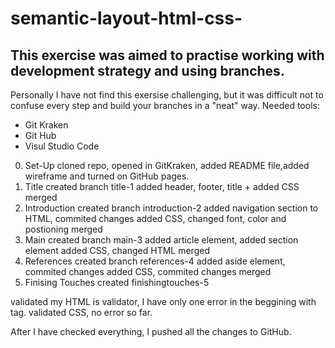 # semantic-layout-html-css-
## This exercise was aimed to practise working with development strategy and using branches.
Personally I have not find this exersise challenging, but it was difficult not to confuse every step and build your branches in a "neat" way.
Needed tools:
- Git Kraken
- Git Hub
- Visul Studio Code

0. Set-Up
cloned repo, opened in GitKraken, added README file,added wireframe and turned on GitHub pages.
1. Title
created branch title-1
added header, footer, title + added CSS
merged
2. Introduction
created branch introduction-2
added navigation section to HTML, commited changes
added CSS, changed font, color and postioning
merged
3. Main
created branch main-3
added article element, added section element
added CSS, changed HTML 
merged
4. References
created branch references-4
added aside element, commited changes
added CSS, commited changes
merged
5. Finising Touches
created finishingtouches-5

validated my HTML is validator, I have only one error in the beggining with tag.
validated CSS, no error so far.

After I have checked everything, I pushed all the changes to GitHub.



